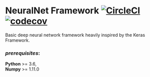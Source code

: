 # NeuralNet Framework [![CircleCI](https://circleci.com/gh/ZahidDev/NeuralNet/tree/master.svg?style=svg&circle-token=37a45a9effbd29238b7881f94fb5d30311bdf14c)](https://circleci.com/gh/ZahidDev/NeuralNet/tree/master) [![codecov](https://codecov.io/gh/ZahidDev/NeuralNet/branch/master/graph/badge.svg)](https://codecov.io/gh/ZahidDev/NeuralNet)

Basic deep neural network framework heavily inspired by the Keras Framework.  

### _prerequisites_:  
**Python** >= 3.6,  
**Numpy** >= 1.11.0  

